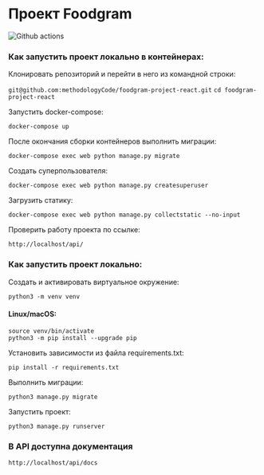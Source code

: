 # Проект Foodgram

![Github actions](https://github.com/methodologyCode/foodgram-project-react/actions/workflows/main.yml/badge.svg)


### Как запустить проект локально в контейнерах:

Клонировать репозиторий и перейти в него из командной строки:

``` git@github.com:methodologyCode/foodgram-project-react.git ``` 
``` cd foodgram-project-react ``` 

Запустить docker-compose:

```
docker-compose up

```

После окончания сборки контейнеров выполнить миграции:

```
docker-compose exec web python manage.py migrate

```

Создать суперпользователя:

```
docker-compose exec web python manage.py createsuperuser

```

Загрузить статику:

```
docker-compose exec web python manage.py collectstatic --no-input 

```

Проверить работу проекта по ссылке:

```
http://localhost/api/
```


### Как запустить проект локально:

Создать и активировать виртуальное окружение:

``` python3 -m venv venv ``` 

#### Linux/macOS:
``` source venv/bin/activate ```  
``` python3 -m pip install --upgrade pip ``` 

Установить зависимости из файла requirements.txt:

``` pip install -r requirements.txt ``` 

Выполнить миграции:

``` python3 manage.py migrate ``` 

Запустить проект:

``` python3 manage.py runserver ``` 

### В API доступна документация

``` http://localhost/api/docs ```



